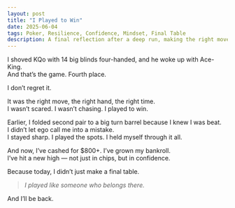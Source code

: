 ```yaml
---
layout: post
title: "I Played to Win"
date: 2025-06-04
tags: Poker, Resilience, Confidence, Mindset, Final Table
description: A final reflection after a deep run, making the right moves under pressure, and walking away without regret.
---
```


I shoved KQo with 14 big blinds four-handed, and he woke up with Ace-King.  
And that’s the game. Fourth place.

I don’t regret it.

It was the right move, the right hand, the right time.  
I wasn’t scared. I wasn’t chasing. I played to win.

Earlier, I folded second pair to a big turn barrel because I knew I was beat.  
I didn’t let ego call me into a mistake.  
I stayed sharp. I played the spots. I held myself through it all.

And now, I’ve cashed for $800+. I’ve grown my bankroll.  
I’ve hit a new high — not just in chips, but in confidence.

Because today, I didn’t just make a final table.

> *I played like someone who belongs there.*

And I’ll be back.